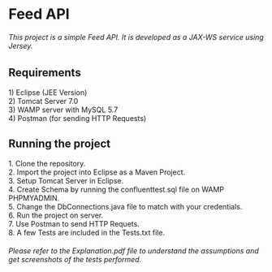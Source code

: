 # Feed API

<h6> This project is a simple Feed API. It is developed as a JAX-WS service using Jersey.</h6>

<h2>Requirements</h2>
1) Eclipse (JEE Version)</br>
2) Tomcat Server 7.0</br>
3) WAMP server with MySQL 5.7</br>
4) Postman (for sending HTTP Requests)</br>

<h2>Running the project</h2>
1. Clone the repository.</br>
2. Import the project into Eclipse as a Maven Project.</br>
3. Setup Tomcat Server in Eclipse.</br>
4. Create Schema by running the confluenttest.sql file on WAMP PHPMYADMIN.</br>
5. Change the DbConnections.java file to match with your credentials.</br>
6. Run the project on server.</br>
7. Use Postman to send HTTP Requets.</br>
8. A few Tests are included in the Tests.txt file.</br>

<h6>Please refer to the Explanation.pdf file to understand the assumptions and get screenshots of the tests performed.</h6>

